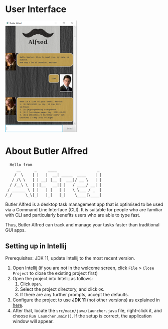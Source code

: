 # User Interface
<p alighn="left"><img width="45%" src="docs/Ui.png"></p>


# About Butler Alfred
 ```
   Hello from
      __      _     ____                  _
     /  \    | |   |  __| _____  ____    | |
    / /\ \   | | __| |__ |  ___|/ __ \   | |
   / /__\ \  | ||__   __|| |   / ____/ __| |
  / ______ \ | |   | |   | |   \ \___ / _  |
/_/      \_\|_|   |_|   |_|    \____|\____|
```

Butler Alfred is a desktop task management app that is optimised to be used via a Command Line Interface (CLI). It is suitable for people who are familiar with CLI and particularly benefits users who are able to type fast.

Thus, Butler Alfred can track and manage your tasks faster than traditional GUI apps.

## Setting up in Intellij

Prerequisites: JDK 11, update Intellij to the most recent version.

1. Open Intellij (if you are not in the welcome screen, click `File` > `Close Project` to close the existing project first)
1. Open the project into Intellij as follows:
   1. Click `Open`.
   1. Select the project directory, and click `OK`.
   1. If there are any further prompts, accept the defaults.
1. Configure the project to use **JDK 11** (not other versions) as explained in [here](https://www.jetbrains.com/help/idea/sdk.html#set-up-jdk).
1. After that, locate the `src/main/java/Launcher.java` file, right-click it, and choose `Run Launcher.main()`. If the setup is correct, the application window will appear.
